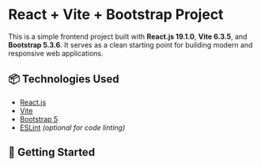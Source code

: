 # React + Vite + Bootstrap Project

This is a simple frontend project built with **React.js 19.1.0**, **Vite 6.3.5**, and **Bootstrap 5.3.6**. It serves as a clean starting point for building modern and responsive web applications.

## 📦 Technologies Used

- [React.js](https://reactjs.org/)
- [Vite](https://vitejs.dev/)
- [Bootstrap 5](https://getbootstrap.com/)
- [ESLint](https://eslint.org/) _(optional for code linting)_

## 🚀 Getting Started

